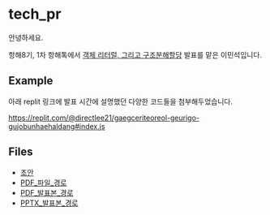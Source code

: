 # tech_pr

안녕하세요.

항해8기, 1차 항해톡에서 [객체 리터럴, 그리고 구조분해할당]() 발표를 맡은 이민석입니다.

## Example

아래 replit 링크에 발표 시간에 설명했던 다양한 코드들을 첨부해두었습니다.

https://replit.com/@directlee21/gaegceriteoreol-geurigo-gujobunhaehaldang#index.js

## Files

- [초안](https://github.com/unchaptered/Sailing99/blob/main/006_tech_pr/script.md)
- [PDF_파일_경로](https://github.com/unchaptered/Sailing99/blob/main/006_tech_pr/object-literal%20and%20destructuring.pdf)
- [PDF_발표본_경로](https://github.com/unchaptered/Sailing99/blob/main/006_tech_pr/object-literal%20and%20destructuring%20(final).pdf)
- [PPTX_발표본_경로](https://github.com/unchaptered/Sailing99/blob/main/006_tech_pr/object-literal%20and%20destructuring.pptx)

